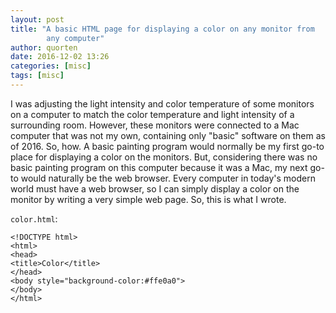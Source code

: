 ```yaml
---
layout: post
title: "A basic HTML page for displaying a color on any monitor from
        any computer"
author: quorten
date: 2016-12-02 13:26
categories: [misc]
tags: [misc]
---
```


I was adjusting the light intensity and color temperature of some
monitors on a computer to match the color temperature and light
intensity of a surrounding room.  However, these monitors were
connected to a Mac computer that was not my own, containing only
"basic" software on them as of 2016.  So, how.  A basic painting
program would normally be my first go-to place for displaying a color
on the monitors.  But, considering there was no basic painting program
on this computer because it was a Mac, my next go-to would naturally
be the web browser.  Every computer in today's modern world must have
a web browser, so I can simply display a color on the monitor by
writing a very simple web page.  So, this is what I wrote.

`color.html`:

```
<!DOCTYPE html>
<html>
<head>
<title>Color</title>
</head>
<body style="background-color:#ffe0a0">
</body>
</html>
```
